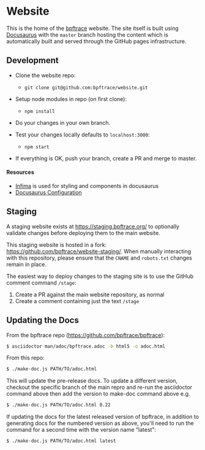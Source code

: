 # Website

This is the home of the [bpftrace](https://bpftrace.org) website. The site itself is built using [Docusaurus](https://docusaurus.io/) with the `master` branch hosting the content which is automatically built and served through the GitHub pages infrastructure.

## Development

- Clone the website repo:
	- `git clone git@github.com:bpftrace/website.git`

- Setup node modules in repo (on first clone):
	- `npm install`

- Do your changes in your own branch.

- Test your changes locally defaults to `localhost:3000`:
	- `npm start`

- If everything is OK, push your branch, create a PR and merge to master.

#### Resources

- [Infima](https://infima.dev/) is used for styling and components in docusaurus
- [Docusaurus Configuration](https://docusaurus.io/docs/configuration)

## Staging

A staging website exists at https://staging.bpftrace.org/ to optionally validate changes before deploying them to the main website.

This staging website is hosted in a fork: https://github.com/bpftrace/website-staging/. When manually interacting with this repository, please ensure that the `CNAME` and `robots.txt` changes remain in place.

The easiest way to deploy changes to the staging site is to use the GitHub comment command `/stage`:
1. Create a PR against the main website repository, as normal
2. Create a comment containing just the text `/stage`

## Updating the Docs

From the bpftrace repo (https://github.com/bpftrace/bpftrace):
```bash
$ asciidoctor man/adoc/bpftrace.adoc -b html5 -o adoc.html
```

From this repo:
```bash
$ ./make-doc.js PATH/TO/adoc.html
```

This will update the pre-release docs. To update a different version,
checkout the specific branch of the main repro and re-run the asciidoctor
command above then add the version to make-doc command above e.g.

```bash
$ ./make-doc.js PATH/TO/adoc.html 0.22
```

If updating the docs for the latest released version of bpftrace, in addition to
generating docs for the numbered version as above, you'll need to run the
command for a second time with the version name "latest":
```bash
$ ./make-doc.js PATH/TO/adoc.html latest
```

